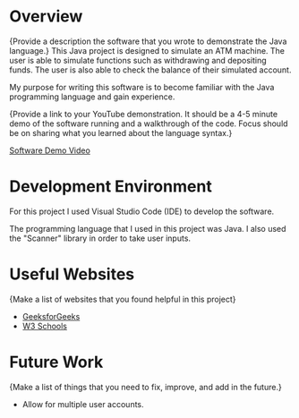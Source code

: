 # Overview

{Provide a description the software that you wrote to demonstrate the Java language.}
This Java project is designed to simulate an ATM machine. The user is able to simulate functions such
as withdrawing and depositing funds. The user is also able to check the balance of their simulated account.

My purpose for writing this software is to become familiar with the Java programming language and gain experience.

{Provide a link to your YouTube demonstration.  It should be a 4-5 minute demo of the software running and a walkthrough of the code.  Focus should be on sharing what you learned about the language syntax.}

[Software Demo Video](http://youtube.link.goes.here)

# Development Environment

For this project I used Visual Studio Code (IDE) to develop the software.

The programming language that I used in this project was Java. I also used the "Scanner"
library in order to take user inputs.

# Useful Websites

{Make a list of websites that you found helpful in this project}
* [GeeksforGeeks](https://www.geeksforgeeks.org/java/)
* [W3 Schools](https://www.w3schools.com/java/java_intro.asp)

# Future Work

{Make a list of things that you need to fix, improve, and add in the future.}
* Allow for multiple user accounts.
